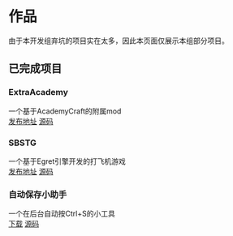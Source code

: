 # 作品
由于本开发组弃坑的项目实在太多，因此本页面仅展示本组部分项目。
## 已完成项目
### ExtraAcademy
一个基于AcademyCraft的附属mod<br>
[发布地址](https://www.mcbbs.net/forum.php?mod=viewthread&tid=925975)	[源码](https://github.com/NullaDev/ExtraAcC-1.12.2-)

### SBSTG
一个基于Egret引擎开发的打飞机游戏<br>
[发布地址](https://www.taptap.com/app/176782)	[源码](https://github.com/NullaDev/SBSTG)

### 自动保存小助手
一个在后台自动按Ctrl+S的小工具<br>
[下载](res/%E8%87%AA%E5%8A%A8%E4%BF%9D%E5%AD%98%E5%B0%8F%E5%8A%A9%E6%89%8B.jar)	[源码](https://github.com/NullaDev/AutoSaveBot)